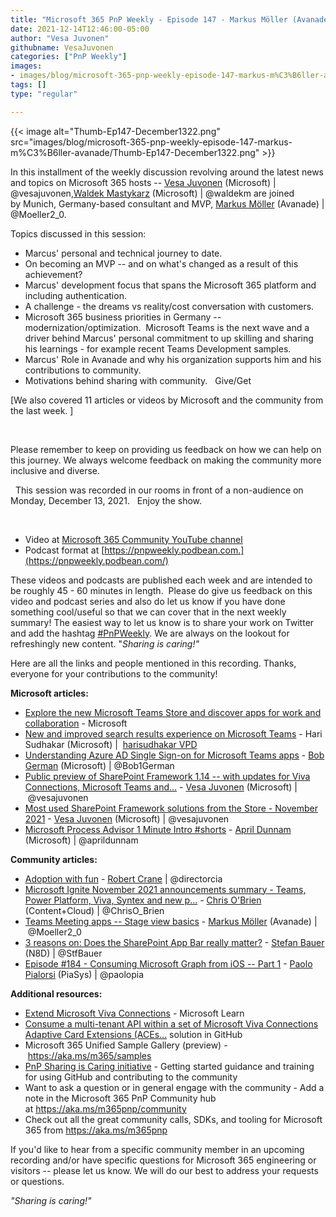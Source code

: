 ```yaml
---
title: "Microsoft 365 PnP Weekly - Episode 147 - Markus Möller (Avanade)"
date: 2021-12-14T12:46:00-05:00
author: "Vesa Juvonen"
githubname: VesaJuvonen
categories: ["PnP Weekly"]
images:
- images/blog/microsoft-365-pnp-weekly-episode-147-markus-m%C3%B6ller-avanade/Thumb-Ep147-December1322.png
tags: []
type: "regular"

---
```


{{< image alt="Thumb-Ep147-December1322.png" src="images/blog/microsoft-365-pnp-weekly-episode-147-markus-m%C3%B6ller-avanade/Thumb-Ep147-December1322.png" >}}

In this installment of the weekly discussion revolving around the
latest news and topics on Microsoft
365 hosts
-- [Vesa
Juvonen](http://twitter.com/vesajuvonen) (Microsoft) |
\@vesajuvonen,[Waldek
Mastykarz](http://twitter.com/waldekm) (Microsoft) | @waldekm are
joined by Munich, Germany-based consultant and MVP, [Markus
Möller](http://twitter.com/Moeller2_0) (Avanade) | \@Moeller2_0. 

Topics discussed in this session:

-   Marcus' personal and technical journey to date.    
-   On becoming an MVP -- and on what's changed as a result of this
    achievement?
-   Marcus' development focus that spans the Microsoft 365 platform and
    including authentication. 
-   A challenge - the dreams vs reality/cost conversation with
    customers.    
-   Microsoft 365 business priorities in Germany --
    modernization/optimization.  Microsoft Teams is the next wave and a
    driver behind Marcus' personal commitment to up skilling and sharing
    his learnings - for example recent Teams Development samples.   
-   Marcus' Role in Avanade and why his organization supports him and
    his contributions to community.  
-   Motivations behind sharing with community.   Give/Get

[We also covered 11 articles or videos by Microsoft and the community
from the last week. ]

 

Please remember to keep on providing us feedback on how we can help on
this journey. We always welcome feedback on making the community more
inclusive and diverse.

 
This session was recorded in our rooms in front of a non-audience on
Monday, December 13, 2021.   Enjoy the show. 

 


-   Video at [Microsoft 365 Community YouTube
    channel](https://aka.ms/m365pnp-videos)
-   Podcast format
    at [https://pnpweekly.podbean.com.](https://pnpweekly.podbean.com/)


These videos and podcasts are published each week and are intended to be
roughly 45 - 60 minutes in length.  Please do give us feedback on this
video and podcast series and also do let us know if you have done
something cool/useful so that we can cover that in the next weekly
summary! The easiest way to let us know is to share your work on Twitter
and add the
hashtag [#PnPWeekly](https://twitter.com/search?q=%23pnpweekly). We are
always on the lookout for refreshingly new content. "*Sharing is
caring!"* 

Here are all the links and people mentioned in this recording. Thanks,
everyone for your contributions to the community!

**Microsoft articles:**


-   [Explore the new Microsoft Teams Store and discover apps for work
    and
    collaboration](https://techcommunity.microsoft.com/t5/microsoft-teams-blog/explore-the-new-microsoft-teams-store-and-discover-apps-for-work/ba-p/3031874) -
    Microsoft
-   [New and improved search results experience on Microsoft
    Teams](https://techcommunity.microsoft.com/t5/microsoft-teams-blog/new-and-improved-search-results-experience-on-microsoft-teams/ba-p/3035064) -
    Hari Sudhakar (Microsoft) |  [harisudhakar
    VPD](https://techcommunity.microsoft.comhttps://techcommunity.microsoft.com/t5/user/viewprofilepage/user-id/1173915#profile)
-   [Understanding Azure AD Single Sign-on for Microsoft Teams
    apps](https://devblogs.microsoft.com/microsoft365dev/understanding-azure-ad-single-sign-on-for-microsoft-teams-apps/) -
    [Bob German](https://twitter.com/Bob1German) (Microsoft)
    | \@Bob1German
-   [Public preview of SharePoint Framework 1.14 -- with updates for
    Viva Connections, Microsoft Teams
    and\...](https://devblogs.microsoft.com/microsoft365dev/public-preview-of-sharepoint-framework-1-14-with-updates-for-viva-connections-microsoft-teams-and-sharepoint/) -
    [Vesa Juvonen](https://twitter.com/vesajuvonen) (Microsoft)
    | \@vesajuvonen
-   [Most used SharePoint Framework solutions from the Store - November
    2021](https://techcommunity.microsoft.com/t5/microsoft-sharepoint-blog/most-used-sharepoint-framework-solutions-from-the-store-november/ba-p/3034710) -
    [Vesa Juvonen](https://twitter.com/vesajuvonen) (Microsoft)
    | \@vesajuvonen
-   [Microsoft Process Advisor 1 Minute Intro
    #shorts](https://www.youtube.com/watch?v=ANvZcOXFm7w) - [April
    Dunnam](https://twitter.com/aprildunnam) (Microsoft)
    | \@aprildunnam


**Community articles:**


-   [Adoption with
    fun](https://regarding365.com/adoption-with-fun-76a8494b236d)
    - [Robert Crane](https://twitter.com/directorcia) | \@directorcia
-   [Microsoft Ignite November 2021 announcements summary - Teams, Power
    Platform, Viva, Syntex and new
    p\...](https://www.sharepointnutsandbolts.com/2021/12/microsoft-ignite-november-2021-announcements.html)
    - [Chris O'Brien](https://twitter.com/ChrisO_Brien) (Content+Cloud)
    | \@ChrisO_Brien
-   [Teams Meeting apps -- Stage view
    basics](https://mmsharepoint.wordpress.com/2021/12/07/teams-meeting-apps-stage-view-basics/)
    - [Markus Möller](https://twitter.com/Moeller2_0) (Avanade)
    | \@Moeller2_0
-   [3 reasons on: Does the SharePoint App Bar really
    matter?](https://n8d.at/3-reasons-on-does-the-sharepoint-app-bar-really-matter) -
    [Stefan Bauer](https://twitter.com/StfBauer) (N8D) | \@StfBauer
-   [Episode #184 - Consuming Microsoft Graph from iOS -- Part
    1](https://www.youtube.com/watch?v=CAE6FRW2aig) - [Paolo
    Pialorsi](https://twitter.com/PaoloPia) (PiaSys) | \@paolopia

**Additional resources:**


-   [Extend Microsoft Viva
    Connections](https://docs.microsoft.com/learn/paths/m365-extend-viva-connections/?WT.mc_id=m365-47395-cxa) -
    Microsoft Learn
-   [Consume a multi-tenant API within a set of Microsoft Viva
    Connections Adaptive Card Extensions
    (ACEs\...](https://github.com/pnp/spfx-reference-scenarios/tree/main/samples/ace-pnp-contoso-orders)
    solution in GitHub
-   Microsoft 365 Unified Sample Gallery (preview)
    - <https://aka.ms/m365/samples> 
-   [PnP Sharing is Caring
    initiative](https://aka.ms/sharing-is-caring) - Getting started
    guidance and training for using GitHub and contributing to the
    community
-   Want to ask a question or in general engage with the community - Add
    a note in the Microsoft 365 PnP Community hub
    at <https://aka.ms/m365pnp/community>
-   Check out all the great community calls, SDKs, and tooling for
    Microsoft 365 from <https://aka.ms/m365pnp>

If you'd like to hear from a specific community member in an upcoming
recording and/or have specific questions for Microsoft 365 engineering
or visitors -- please let us know. We will do our best to address your
requests or questions.

*"Sharing is caring!"*
